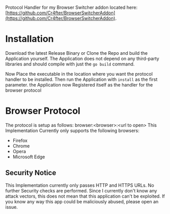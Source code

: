 Protocol Handler for my Browser Switcher addon located here: [https://github.com/Cr4fter/BrowserSwitcherAddon](https://github.com/Cr4fter/BrowserSwitcherAddon).

# Installation
Download the latest Release Binary or Clone the Repo and build the Application yourself.
The Application does not depend on any third-party libraries and should compile with just the `go build` command.

Now Place the executable in the location where you want the protocol handler to be installed.
Then run the Application with `install` as the first parameter.
the Application now Registered itself as the handler for the browser protocol

# Browser Protocol
The protocol is setup as follows: browser:\<browser\>:\<url to open\>
This Implementation Currently only supports the following browsers:
- Firefox
- Chrome
- Opera
- Microsoft Edge
## Security Notice
This Implementation currently only passes HTTP and HTTPS URLs.
No further Security checks are performed. Since I currently don't know any attack vectors, this does not mean that this application can't be exploited. If you know any way this app could be maliciously abused, please open an issue.